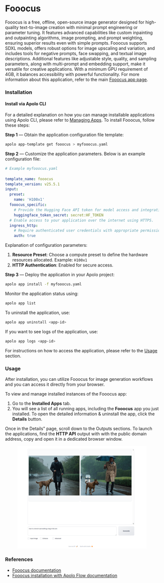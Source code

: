 # Fooocus

Fooocus is a free, offline, open-source image generator designed for high-quality text-to-image creation with minimal prompt engineering or parameter tuning. It features advanced capabilities like custom inpainting and outpainting algorithms, image prompting, and prompt weighting, ensuring superior results even with simple prompts. Fooocus supports SDXL models, offers robust options for image upscaling and variation, and includes tools for negative prompts, face swapping, and textual image descriptions. Additional features like adjustable style, quality, and sampling parameters, along with multi-prompt and embedding support, make it versatile for creative applications. With a minimum GPU requirement of 4GB, it balances accessibility with powerful functionality. For more information about this application, refer to the main [Fooocus app page](../../../../apolo-console/apps/installable-apps/available-apps/fooocus.md).

### Installation

#### Install via Apolo CLI

For a detailed explanation on how you can manage installable applications using Apolo CLI, please refer to [Managing Apps](../managing-apps.md). To install Fooocus, follow these steps:

**Step 1** — Obtain the application configuration file template:

```bash
apolo app-template get fooocus > myfooocus.yaml
```

**Step 2** — Customize the application parameters. Below is an example configuration file:

```yaml
# Example myfooocus.yaml

template_name: fooocus
template_version: v25.5.1
input:
  preset:
    name: 'H100x1'
  fooocus_specific:
    # Provide the Hugging Face API token for model access and integration.
    huggingface_token_secret: secret:HF_TOKEN
  # Enable access to your application over the internet using HTTPS.
  ingress_http:
    # Require authenticated user credentials with appropriate permissions for all incoming HTTPS requests to the application.
    auth: true
```

Explanation of configuration parameters:

1. **Resource Preset**: Choose a compute preset to define the hardware resources allocated. Example: `H100x1`
2. **HTTP Authentication**: Enabled for secure access.

**Step 3** — Deploy the application in your Apolo project:

```bash
apolo app install -f myfooocus.yaml
```

Monitor the application status using:

```bash
apolo app list
```

To uninstall the application, use:

```bash
apolo app uninstall <app-id>
```

If you want to see logs of the application, use:

```bash
apolo app logs <app-id>
```

For instructions on how to access the application, please refer to the [Usage](fooocus.md#usage) section.

### Usage

After installation, you can utilize Fooocus for image generation workflows and you can access it directly from your browser.&#x20;

To view and manage installed instances of the Fooocus app:

1. Go to the **Installed Apps** tab.
2. You will see a list of all running apps, including the **Fooocus** app you just installed. To open the detailed information & uninstall the app, click the **Details** button.

Once in the Details" page, scroll down to the Outputs sections. To launch the applications, find the **HTTP API** output with with the public domain address, copy and open it in a dedicated browser window.&#x20;

<figure><img src="../../../../.gitbook/assets/image (34).png" alt=""><figcaption></figcaption></figure>



### References

* [Fooocus documentation](https://github.com/neuro-inc/Fooocus)
* [Fooocus installation with Apolo Flow documentation](https://github.com/neuro-inc/Fooocus/blob/apolo/APOLO.md)
